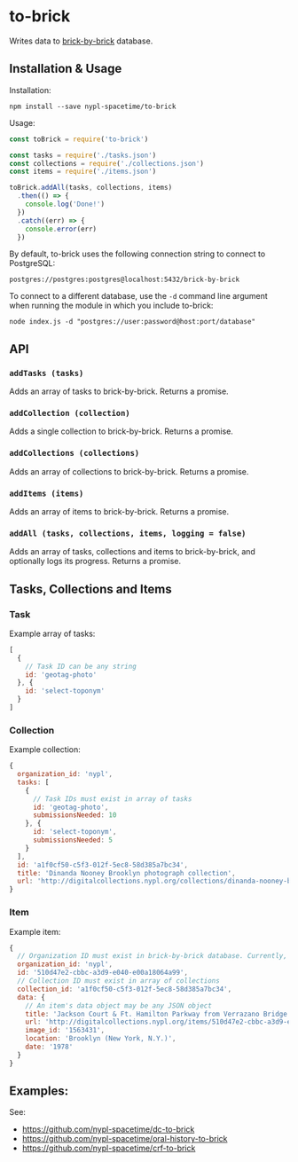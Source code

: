 # to-brick

Writes data to [brick-by-brick](https://github.com/nypl-spacetime/brick-by-brick) database.

## Installation & Usage

Installation:

    npm install --save nypl-spacetime/to-brick

Usage:

```js
const toBrick = require('to-brick')

const tasks = require('./tasks.json')
const collections = require('./collections.json')
const items = require('./items.json')

toBrick.addAll(tasks, collections, items)
  .then(() => {
    console.log('Done!')
  })
  .catch((err) => {
    console.error(err)
  })
```

By default, to-brick uses the following connection string to connect to PostgreSQL:

    postgres://postgres:postgres@localhost:5432/brick-by-brick

To connect to a different database, use the `-d` command line argument when running the module in which you include to-brick:

    node index.js -d "postgres://user:password@host:port/database"

## API

### `addTasks (tasks)`

Adds an array of tasks to brick-by-brick. Returns a promise.

### `addCollection (collection)`

Adds a single collection to brick-by-brick. Returns a promise.

### `addCollections (collections)`

Adds an array of collections to brick-by-brick. Returns a promise.

### `addItems (items)`

Adds an array of items to brick-by-brick. Returns a promise.

### `addAll (tasks, collections, items, logging = false)`

Adds an array of tasks, collections and items to brick-by-brick, and optionally logs its progress. Returns a promise.

## Tasks, Collections and Items

### Task

Example array of tasks:

```js
[
  {
    // Task ID can be any string
    id: 'geotag-photo'
  }, {
    id: 'select-toponym'
  }
]
```

### Collection

Example collection:

```js
{
  organization_id: 'nypl',
  tasks: [
    {
      // Task IDs must exist in array of tasks
      id: 'geotag-photo',
      submissionsNeeded: 10
    }, {
      id: 'select-toponym',
      submissionsNeeded: 5
    }
  ],
  id: 'a1f0cf50-c5f3-012f-5ec8-58d385a7bc34',
  title: 'Dinanda Nooney Brooklyn photograph collection',
  url: 'http://digitalcollections.nypl.org/collections/dinanda-nooney-brooklyn-photograph-collection#/?tab=about'
}
```

### Item

Example item:

```js
{
  // Organization ID must exist in brick-by-brick database. Currently, you must do this manually...
  organization_id: 'nypl',
  id: '510d47e2-cbbc-a3d9-e040-e00a18064a99',
  // Collection ID must exist in array of collections
  collection_id: 'a1f0cf50-c5f3-012f-5ec8-58d385a7bc34',
  data: {
    // An item's data object may be any JSON object
    title: 'Jackson Court & Ft. Hamilton Parkway from Verrazano Bridge. Bay Ridge. January 21, 1978.',
    url: 'http://digitalcollections.nypl.org/items/510d47e2-cbbc-a3d9-e040-e00a18064a99',
    image_id: '1563431',
    location: 'Brooklyn (New York, N.Y.)',
    date: '1978'
  }
}
```

## Examples:

See:

- https://github.com/nypl-spacetime/dc-to-brick
- https://github.com/nypl-spacetime/oral-history-to-brick
- https://github.com/nypl-spacetime/crf-to-brick
